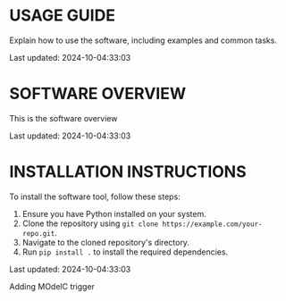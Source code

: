 # USAGE GUIDE

Explain how to use the software, including examples and common tasks.

Last updated: 2024-10-04:33:03

# SOFTWARE OVERVIEW

This is the software overview

Last updated: 2024-10-04:33:03

# INSTALLATION INSTRUCTIONS

To install the software tool, follow these steps:

1. Ensure you have Python installed on your system.
2. Clone the repository using `git clone https://example.com/your-repo.git`.
3. Navigate to the cloned repository's directory.
4. Run `pip install .` to install the required dependencies.

Last updated: 2024-10-04:33:03

Adding MOdelC trigger